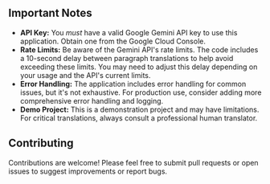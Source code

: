 
## Important Notes

*   **API Key:**  You *must* have a valid Google Gemini API key to use this application.  Obtain one from the Google Cloud Console.
*   **Rate Limits:**  Be aware of the Gemini API's rate limits.  The code includes a 10-second delay between paragraph translations to help avoid exceeding these limits.  You may need to adjust this delay depending on your usage and the API's current limits.
*   **Error Handling:** The application includes error handling for common issues, but it's not exhaustive.  For production use, consider adding more comprehensive error handling and logging.
*   **Demo Project:** This is a demonstration project and may have limitations.  For critical translations, always consult a professional human translator.

## Contributing

Contributions are welcome!  Please feel free to submit pull requests or open issues to suggest improvements or report bugs.
